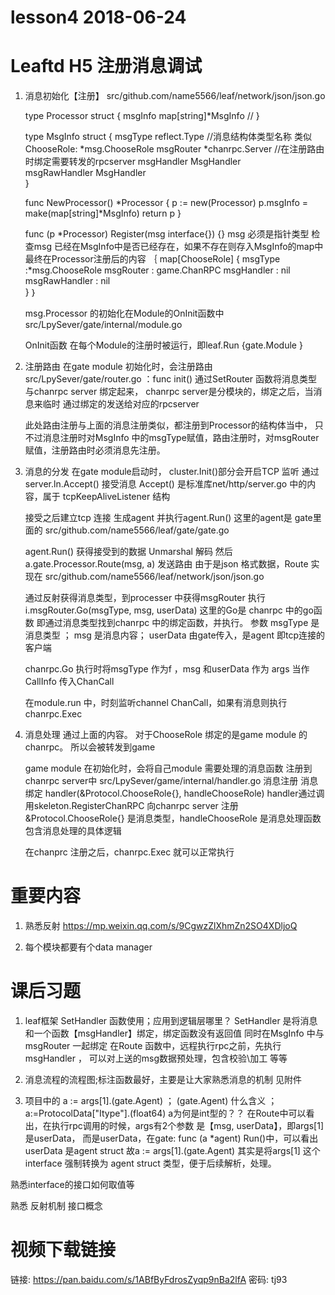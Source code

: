 # **lesson4**  2018-06-24
# Leaftd  H5 注册消息调试

1. 消息初始化【注册】
	src/github.com/name5566/leaf/network/json/json.go
	
	type Processor struct {
	msgInfo map[string]*MsgInfo			//
	}
	
	type MsgInfo struct {
	msgType       reflect.Type			//消息结构体类型名称 类似 ChooseRole: *msg.ChooseRole
	msgRouter     *chanrpc.Server		//在注册路由时绑定需要转发的rpcserver
	msgHandler    MsgHandler			
	msgRawHandler MsgHandler		
	}
	
	func NewProcessor() *Processor {
	p := new(Processor)
	p.msgInfo = make(map[string]*MsgInfo)
	return p
	}
	
	func (p *Processor) Register(msg interface{}) {}
	msg 必须是指针类型
	检查msg 已经在MsgInfo中是否已经存在，如果不存在则存入MsgInfo的map中
	最终在Processor注册后的内容
	｛
	  map[ChooseRole] {
	msgType       :*msg.ChooseRole
	msgRouter     : game.ChanRPC
	msgHandler    : nil			
	msgRawHandler : nil		
	}
	｝
	
	
	msg.Processor 的初始化在Module的OnInit函数中
	src/LpySever/gate/internal/module.go
	
	OnInit函数 在每个Module的注册时被运行，即leaf.Run {gate.Module }  
	
2. 注册路由
	在gate module 初始化时，会注册路由
	src/LpySever/gate/router.go	：func init() 
	通过SetRouter 函数将消息类型与chanrpc server 绑定起来，
	chanrpc server是分模块的，绑定之后，当消息来临时 通过绑定的发送给对应的rpcserver
	
	此处路由注册与上面的消息注册类似，都注册到Processor的结构体当中，
	只不过消息注册时对MsgInfo 中的msgType赋值，路由注册时，对msgRouter 赋值，注册路由时必须消息先注册。
	
3. 消息的分发
	在gate module启动时，	cluster.Init()部分会开启TCP 监听
	通过server.ln.Accept() 接受消息
	Accept() 是标准库net/http/server.go 中的内容，属于 tcpKeepAliveListener 结构
	
	接受之后建立tcp 连接 生成agent  并执行agent.Run()
	这里的agent是 gate里面的
	src/github.com/name5566/leaf/gate/gate.go
	
	agent.Run() 获得接受到的数据 Unmarshal 解码
	然后a.gate.Processor.Route(msg, a) 发送路由
	由于是json 格式数据，Route 实现在
	src/github.com/name5566/leaf/network/json/json.go
	
	通过反射获得消息类型，到processer 中获得msgRouter
	执行i.msgRouter.Go(msgType, msg, userData)
	这里的Go是 chanrpc 中的go函数
	即通过消息类型找到chanrpc 中的绑定函数，并执行。
	参数 msgType 是消息类型 ； msg 是消息内容； userData 由gate传入，是agent 即tcp连接的客户端
	
	chanrpc.Go 执行时将msgType 作为f ，msg 和userData 作为 args 当作CallInfo 传入ChanCall
	
	在module.run 中，时刻监听channel ChanCall，如果有消息则执行 chanrpc.Exec 
	
	

	
3.  消息处理
	通过上面的内容。 对于ChooseRole 绑定的是game module 的chanrpc。 所以会被转发到game
	
	game module 在初始化时，会将自己module 需要处理的消息函数 注册到chanrpc server中
	src/LpySever/game/internal/handler.go
	消息注册 消息绑定
	handler(&Protocol.ChooseRole{}, handleChooseRole)
	handler通过调用skeleton.RegisterChanRPC 向chanrpc server 注册
	&Protocol.ChooseRole{} 是消息类型，handleChooseRole 是消息处理函数 包含消息处理的具体逻辑
	
	在chanprc 注册之后，chanrpc.Exec  就可以正常执行
	
	

	
	
# 重要内容
1. 熟悉反射
	https://mp.weixin.qq.com/s/9CgwzZlXhmZn2SO4XDljoQ 	
	
2. 每个模块都要有个data	manager
	
	
# 课后习题
1. 	leaf框架 SetHandler 函数使用；应用到逻辑层哪里？
	SetHandler 是将消息和一个函数【msgHandler】绑定，绑定函数没有返回值 
	同时在MsgInfo 中与msgRouter 一起绑定
	在Route 函数中，远程执行rpc之前，先执行msgHandler ，
	可以对上送的msg数据预处理，包含校验\加工 等等
	
	
2. 消息流程的流程图;标注函数最好，主要是让大家熟悉消息的机制
	见附件
3. 项目中的 a := args[1].(gate.Agent) ； (gate.Agent) 什么含义  ；a:=ProtocolData["Itype"].(float64)   a为何是int型的？？
	在Route中可以看出，在执行rpc调用的时候，args有2个参数 是【msg, userData】，即args[1]是userData，
	而是userData，在gate: func (a *agent) Run()中，可以看出userData 是agent struct
	故a := args[1].(gate.Agent) 其实是将args[1] 这个interface 强制转换为 agent struct 类型，便于后续解析，处理。
	
	

  熟悉interface的接口如何取值等

熟悉 反射机制  接口概念
	
# 视频下载链接
链接: https://pan.baidu.com/s/1ABfByFdrosZyqp9nBa2lfA 密码: tj93